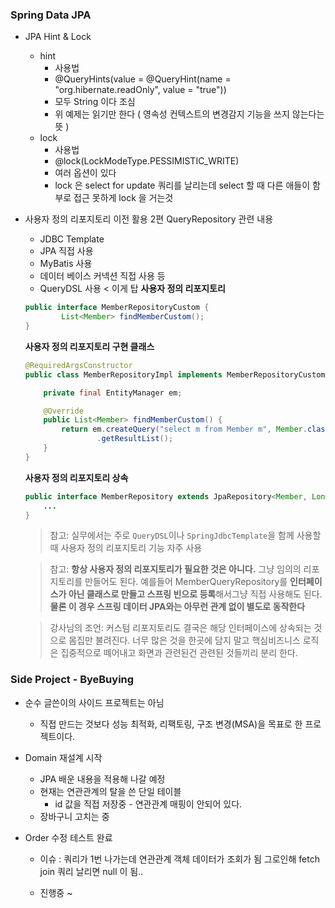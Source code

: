 ### Spring Data JPA
 - JPA Hint & Lock
    - hint
        - 사용법
        - @QueryHints(value = @QueryHint(name = "org.hibernate.readOnly", value = "true"))
        - 모두 String 이다 조심
        - 위 예제는 읽기만 한다 ( 영속성 컨텍스트의 변경감지 기능을 쓰지 않는다는 뜻 )
    - lock
        - 사용법
        - @lock(LockModeType.PESSIMISTIC_WRITE)
        - 여러 옵션이 있다
        - lock 은 select for update 쿼리를 날리는데
        select 할 때 다른 애들이 함부로 접근 못하게 lock 을 거는것

- 사용자 정의 리포지토리
    이전 활용 2편 QueryRepository 관련 내용
    - JDBC Template
    - JPA 직접 사용
    - MyBatis 사용
    - 데이터 베이스 커넥션 직접 사용 등
    - QueryDSL 사용 < 이게 탑
    **사용자 정의 리포지토리**

    ```java
    public interface MemberRepositoryCustom {
            List<Member> findMemberCustom();
    }
    ```

    **사용자 정의 리포지토리 구현 클래스**
    ```java
    @RequiredArgsConstructor
    public class MemberRepositoryImpl implements MemberRepositoryCustom {

        private final EntityManager em;

        @Override
        public List<Member> findMemberCustom() {
            return em.createQuery("select m from Member m", Member.class)
                    .getResultList();
        }
    }
    ```

    **사용자 정의 리포지토리 상속**
    ```java
    public interface MemberRepository extends JpaRepository<Member, Long>, MemberRepositoryImpl {
	    ...
    }
    ```
    > 참고: 실무에서는 주로 `QueryDSL`이나 `SpringJdbcTemplate`을 함께 사용할 때 사용자 정의
    리포지토리 기능 자주 사용
    > 

    > 참고: 
    **항상 사용자 정의 리포지토리가 필요한 것은 아니다.** 그냥 임의의 리포지토리를 만들어도 된다.
    예를들어 MemberQueryRepository를 **인터페이스가 아닌 클래스로 만들고 스프링 빈으로 등록**해서그냥 직접 사용해도 된다. **물론 이 경우 스프링 데이터 JPA와는 아무런 관계 없이 별도로 동작한다**
    >   

    > 강사님의 조언:
    커스텀 리포지토리도 결국은 해당 인터페이스에 상속되는 것으로 몸집만 불려진다.
    너무 많은 것을 한곳에 담지 말고 핵심비즈니스 로직은 집중적으로 떼어내고 화면과 관련된건 관련된 것들끼리 분리 한다.
    >

### Side Project - ByeBuying
 - 순수 글쓴이의 사이드 프로젝트는 아님
    - 직접 만드는 것보다 성능 최적화, 리팩토링, 구조 변경(MSA)을 목표로 한 프로젝트이다.
 - Domain 재설계 시작
    - JPA 배운 내용을 적용해 나갈 예정
    - 현재는 연관관계의 탈을 쓴 단일 테이블
        - id 값을 직접 저장중 - 연관관계 매핑이 안되어 있다.
    - 장바구니 고치는 중

 - Order 수정 테스트 완료
   - 이슈 : 쿼리가 1번 나가는데 연관관계 객체 데이터가 조회가 됨
         그로인해 fetch join 쿼리 날리면 null 이 됨..


    - 진행중 ~ 